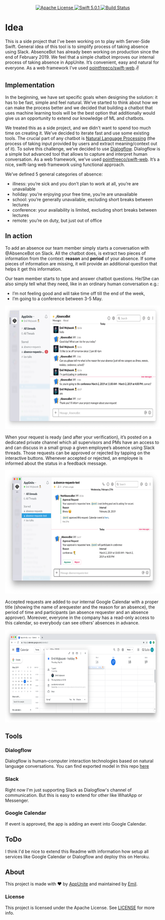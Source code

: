 <p align="center">
    <a href="LICENSE">
        <img src="http://img.shields.io/badge/license-Apache-brightgreen.svg" alt="Apache License">
    </a>
    <a href="https://swift.org">
        <img src="http://img.shields.io/badge/swift-5.0.1-brightgreen.svg" alt="Swift 5.0.1">
    </a>
    <a href="https://travis-ci.org/appunite/absence-bot">
        <img src="https://travis-ci.org/appunite/absence-bot.svg?branch=master" alt="Build Status">
    </a>
</p>

# Idea

This is a side project that I've been working on to play with Server-Side Swift. General idea of this tool is to simplify process of taking absence using Slack.
AbsenceBot has already been working on production since the end of February 2019. We feel that a simple chatbot improves our internal process of taking absence in AppUnite. It’s convenient, easy and natural for everyone. As a web framework I've used [pointfreeco/swift-web](https://github.com/pointfreeco/swift-web).✌

## Implementation

In the beginning, we have set specific goals when designing the solution: it has to be fast, simple and feel natural. We’ve started to think about how we can make the process better and we decided that building a chatbot that uses machine learning tools will be the best option that additionally would give us an opportunity to extend our knowledge of ML and chatbots.

We treated this as a side project, and we didn't want to spend too much time on creating it. We've decided to iterate fast and use some existing tools. The crucial part of any chatbot is [Natural Language Processing](https://en.wikipedia.org/wiki/Natural_language_processing) (the process of  taking input provided by users and extract meaning/context out of it). To solve this challenge, we’ve decided to use [Dialogflow](https://dialogflow.com). Dialogflow is a simple but advanced tool that allows to capture and interpret human conversation. As a web framework, we've used [pointfreeco/swift-web](https://github.com/pointfreeco/swift-web). It’s a nice, swift-lang web framework using functional approach.

We’ve defined 5 general categories of absence:
* illness: you’re sick and you don’t plan to work at all, you’re are unavailable 
* holiday: you’re enjoying your free time, you’re are unavailable
* school: you’re generally unavailable, excluding short breaks between lectures
* conference: your availability is limited, excluding short breaks between lectures
* remote: you’re on duty, but just out of office

## In action 

To add an absence our team member simply starts a conversation with @AbsenceBot on Slack. All the chatbot does, is extract two pieces of information from the context: **reason** and **period** of your absence. If some pieces of information are missing, it will provide an additional question that helps it get this information. 

Our team member starts to type and answer chatbot questions. He/She can also simply tell what they need, like in an ordinary human conversation e.g.:

* I’m not feeling good and will take time off till the end of the week,
* I’m going to a conference between 3-5 May.

<img src=".images/screen1.png" height="400" alt="Screenshot"/>

When your request is ready (and after your verification), it’s posted on a dedicated private channel which all supervisors and PMs have an access to and can discuss in a small group a given employee’s absence using Slack threads. Those requests can be approved or rejected by tapping on the interactive buttons. Whenever accepted or rejected, an employee is informed about the status in a feedback message.

<img src=".images/screen2.png" height="400" alt="Screenshot"/>

Accepted requests are added to our internal Google Calendar with a proper title (showing the name of arequester and the reason for an absence), the period of time and participants (an absence requester and an absence approver). Moreover, everyone in the company has a read-only access to this calendar, so everybody can see others’ absences in advance.

<img src=".images/screen4.png" height="300" alt="Screenshot"/>

## Tools 

### Dialogflow

Dialogflow is human–computer interaction technologies based on natural language conversations.
You can find exported model in this repo [here](./Dialogflow.zip)

### Slack

Right now I'm just supporting Slack as Dialogflow's channel of communication. But this is easy to extend for other like WhatApp or Messenger.

### Google Calendar

If event is approved, the app is adding an event into Google Calendar.

## ToDo

I think I'd be nice to extend this Readme with information how setup all services like Google Calendar or Dialogflow and deploy this on Heroku.

## About

This project is made with ❤️ by [AppUnite](https://appunite.com) and maintained by [Emil](http://github.com/emilwojtaszek/).

### License

This project is licensed under the Apache License. See [LICENSE](LICENSE) for more info.
